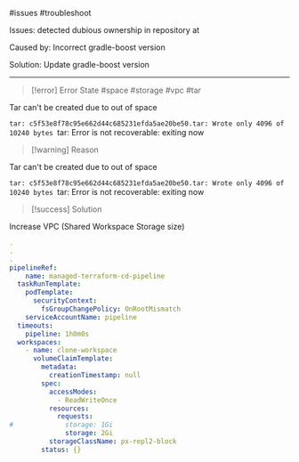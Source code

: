 #issues #troubleshoot

Issues:
detected dubious ownership in repository at

Caused by:
Incorrect gradle-boost version

Solution:
Update gradle-boost version

***

>[!error] Error State
>#space #storage #vpc #tar

Tar can't be created due to out of space

`tar: c5f53e8f78c95e662d44c685231efda5ae20be50.tar: Wrote only 4096 of 10240 bytes
`tar: Error is not recoverable: exiting now

>[!warning] Reason

Tar can't be created due to out of space

`tar: c5f53e8f78c95e662d44c685231efda5ae20be50.tar: Wrote only 4096 of 10240 bytes
`tar: Error is not recoverable: exiting now

>[!success] Solution

Increase VPC (Shared Workspace Storage size)

```yaml
.
.
.
pipelineRef:
    name: managed-terraform-cd-pipeline
  taskRunTemplate:
    podTemplate:
      securityContext:
        fsGroupChangePolicy: OnRootMismatch
    serviceAccountName: pipeline
  timeouts:
    pipeline: 1h0m0s
  workspaces:
    - name: clone-workspace
      volumeClaimTemplate:
        metadata:
          creationTimestamp: null
        spec:
          accessModes:
            - ReadWriteOnce
          resources:
            requests:
#             storage: 1Gi            
              storage: 2Gi
          storageClassName: px-repl2-block
        status: {}
```




